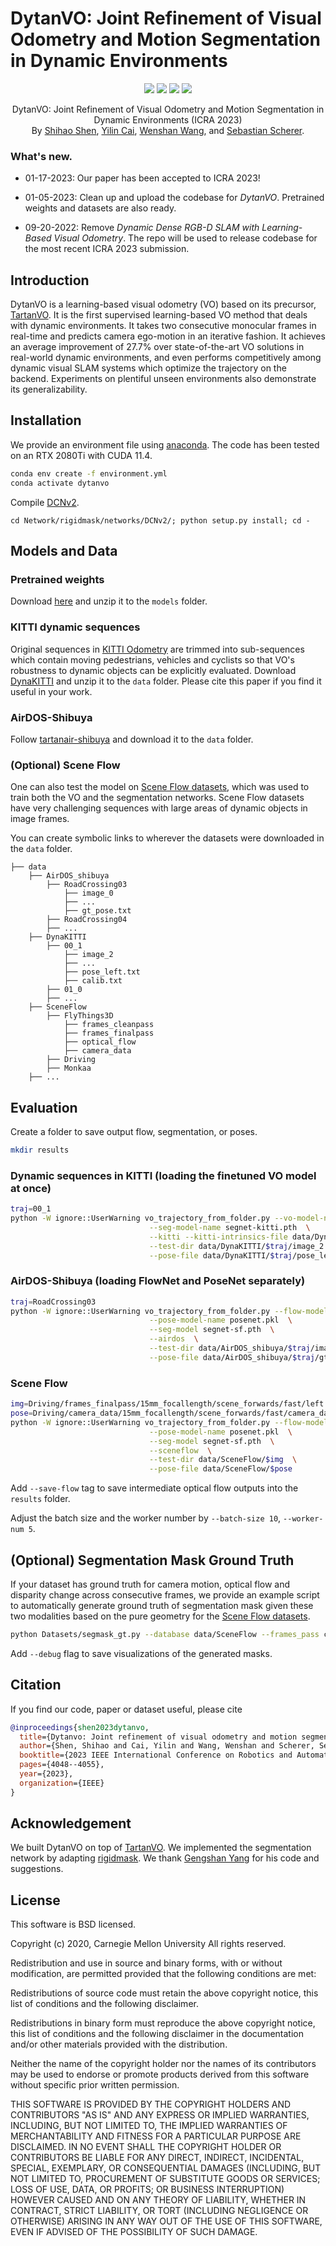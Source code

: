 # DytanVO: Joint Refinement of Visual Odometry and Motion Segmentation in Dynamic Environments

<p align="center">
    <a href="https://www.icra2023.org/"><img src="https://img.shields.io/badge/ICRA-2023-yellow?logo=ieee"></a>
    <a href="https://arxiv.org/abs/2209.08430"><img src="https://img.shields.io/badge/arXiv-2209.08430-b31b1b"></a>
    <a href="https://youtu.be/6yO7RsZjSBQ"><img src="https://img.shields.io/badge/Video-Demo-critical?logo=youtube"></a>
    <a href="https://github.com/castacks/DytanVO/blob/main/LICENSE"><img src="https://img.shields.io/badge/License-BSD%203--Clause-blue.svg"></a>
</p>
<p align="center">
	DytanVO: Joint Refinement of Visual Odometry and Motion Segmentation in Dynamic Environments (ICRA 2023)<br>
  By
  <a href="https://github.com/Geniussh/">Shihao Shen</a>, 
  <a href="http://missinglight.github.io/">Yilin Cai</a>, 
  <a href="http://www.wangwenshan.com/">Wenshan Wang</a>, and 
  <a href="https://theairlab.org/team/sebastian/">Sebastian Scherer</a>.
</p>

### What's new.

- 01-17-2023: Our paper has been accepted to ICRA 2023!

- 01-05-2023: Clean up and upload the codebase for _DytanVO_. Pretrained weights and datasets are also ready.

- 09-20-2022: Remove _Dynamic Dense RGB-D SLAM with Learning-Based Visual Odometry_. The repo will be used to release codebase for the most recent ICRA 2023 submission.


## Introduction
DytanVO is a learning-based visual odometry (VO) based on its precursor, [TartanVO](https://github.com/castacks/tartanvo). It is the first supervised learning-based VO method that deals with dynamic environments. It takes two consecutive monocular frames in real-time and predicts camera ego-motion in an iterative fashion. It achieves an average improvement of 27.7% over state-of-the-art VO solutions in real-world dynamic environments, and even performs competitively among dynamic visual SLAM systems which optimize the trajectory on the backend. Experiments on plentiful unseen environments also demonstrate its generalizability.


## Installation
We provide an environment file using [anaconda](https://www.anaconda.com/). The code has been tested on an RTX 2080Ti with CUDA 11.4.
```bash
conda env create -f environment.yml
conda activate dytanvo
```

Compile [DCNv2](https://github.com/MatthewHowe/DCNv2).
```
cd Network/rigidmask/networks/DCNv2/; python setup.py install; cd -
```


## Models and Data

### Pretrained weights
Download [here](https://drive.google.com/file/d/1ujYmKv5FHXYe1KETabTnSs-R2OE0KJV3/view?usp=share_link) and unzip it to the `models` folder. 

### KITTI dynamic sequences
Original sequences in [KITTI Odometry](https://www.cvlibs.net/datasets/kitti/eval_odometry.php) are trimmed into sub-sequences which contain moving pedestrians, vehicles and cyclists so that VO's robustness to dynamic objects can be explicitly evaluated. Download [DynaKITTI](https://drive.google.com/file/d/1BDnraRWzNf938UsfprWIkcqCSfOUyGt9/view?usp=share_link) and unzip it to the `data` folder. Please cite this paper if you find it useful in your work. 

### AirDOS-Shibuya
Follow [tartanair-shibuya](https://github.com/haleqiu/tartanair-shibuya) and download it to the `data` folder.

### (Optional) Scene Flow
One can also test the model on [Scene Flow datasets](https://lmb.informatik.uni-freiburg.de/resources/datasets/SceneFlowDatasets.en.html), which was used to train both the VO and the segmentation networks. Scene Flow datasets have very challenging sequences with large areas of dynamic objects in image frames. 

You can create symbolic links to wherever the datasets were downloaded in the `data` folder.

```Shell
├── data
    ├── AirDOS_shibuya
        ├── RoadCrossing03
            ├── image_0
            ├── ...
            ├── gt_pose.txt
        ├── RoadCrossing04
        ├── ...
    ├── DynaKITTI
        ├── 00_1
            ├── image_2
            ├── ...
            ├── pose_left.txt
            ├── calib.txt
        ├── 01_0
        ├── ...
    ├── SceneFlow
        ├── FlyThings3D
            ├── frames_cleanpass
            ├── frames_finalpass
            ├── optical_flow
            ├── camera_data
        ├── Driving
        ├── Monkaa
    ├── ...
```


## Evaluation
Create a folder to save output flow, segmentation, or poses. 
```bash
mkdir results
```

### Dynamic sequences in KITTI (loading the finetuned VO model at once)
```bash
traj=00_1
python -W ignore::UserWarning vo_trajectory_from_folder.py --vo-model-name vonet_ft.pkl  \
							   --seg-model-name segnet-kitti.pth  \
							   --kitti --kitti-intrinsics-file data/DynaKITTI/$traj/calib.txt  \
							   --test-dir data/DynaKITTI/$traj/image_2  \
							   --pose-file data/DynaKITTI/$traj/pose_left.txt 
```

### AirDOS-Shibuya (loading FlowNet and PoseNet separately)
```bash
traj=RoadCrossing03
python -W ignore::UserWarning vo_trajectory_from_folder.py --flow-model-name flownet.pkl  \
							   --pose-model-name posenet.pkl  \
							   --seg-model segnet-sf.pth  \
							   --airdos  \
							   --test-dir data/AirDOS_shibuya/$traj/image_0  \
							   --pose-file data/AirDOS_shibuya/$traj/gt_pose.txt 
```

### Scene Flow
```bash
img=Driving/frames_finalpass/15mm_focallength/scene_forwards/fast/left
pose=Driving/camera_data/15mm_focallength/scene_forwards/fast/camera_data.txt
python -W ignore::UserWarning vo_trajectory_from_folder.py --flow-model-name flownet.pkl  \
							   --pose-model-name posenet.pkl  \
							   --seg-model segnet-sf.pth  \
							   --sceneflow  \
							   --test-dir data/SceneFlow/$img  \
							   --pose-file data/SceneFlow/$pose
```

Add `--save-flow` tag to save intermediate optical flow outputs into the `results` folder.

Adjust the batch size and the worker number by `--batch-size 10`, `--worker-num 5`. 


## (Optional) Segmentation Mask Ground Truth
If your dataset has ground truth for camera motion, optical flow and disparity change across consecutive frames, we provide an example script to automatically generate ground truth of segmentation mask given these two modalities based on the pure geometry for the [Scene Flow datasets](https://lmb.informatik.uni-freiburg.de/resources/datasets/SceneFlowDatasets.en.html). 

```bash
python Datasets/segmask_gt.py --database data/SceneFlow --frames_pass clean --dataset FlyingThings3D
```

Add `--debug` flag to save visualizations of the generated masks.

## Citation
If you find our code, paper or dataset useful, please cite
```bibtex
@inproceedings{shen2023dytanvo,
  title={Dytanvo: Joint refinement of visual odometry and motion segmentation in dynamic environments},
  author={Shen, Shihao and Cai, Yilin and Wang, Wenshan and Scherer, Sebastian},
  booktitle={2023 IEEE International Conference on Robotics and Automation (ICRA)},
  pages={4048--4055},
  year={2023},
  organization={IEEE}
}
```

## Acknowledgement
We built DytanVO on top of [TartanVO](https://github.com/castacks/tartanvo). We implemented the segmentation network by adapting [rigidmask](https://github.com/gengshan-y/rigidmask). We thank [Gengshan Yang](https://gengshan-y.github.io/) for his code and suggestions. 

## License
This software is BSD licensed.

Copyright (c) 2020, Carnegie Mellon University All rights reserved.

Redistribution and use in source and binary forms, with or without modification, are permitted provided that the following conditions are met:

Redistributions of source code must retain the above copyright notice, this list of conditions and the following disclaimer.

Redistributions in binary form must reproduce the above copyright notice, this list of conditions and the following disclaimer in the documentation and/or other materials provided with the distribution.

Neither the name of the copyright holder nor the names of its contributors may be used to endorse or promote products derived from this software without specific prior written permission.

THIS SOFTWARE IS PROVIDED BY THE COPYRIGHT HOLDERS AND CONTRIBUTORS "AS IS" AND ANY EXPRESS OR IMPLIED WARRANTIES, INCLUDING, BUT NOT LIMITED TO, THE IMPLIED WARRANTIES OF MERCHANTABILITY AND FITNESS FOR A PARTICULAR PURPOSE ARE DISCLAIMED. IN NO EVENT SHALL THE COPYRIGHT HOLDER OR CONTRIBUTORS BE LIABLE FOR ANY DIRECT, INDIRECT, INCIDENTAL, SPECIAL, EXEMPLARY, OR CONSEQUENTIAL DAMAGES (INCLUDING, BUT NOT LIMITED TO, PROCUREMENT OF SUBSTITUTE GOODS OR SERVICES; LOSS OF USE, DATA, OR PROFITS; OR BUSINESS INTERRUPTION) HOWEVER CAUSED AND ON ANY THEORY OF LIABILITY, WHETHER IN CONTRACT, STRICT LIABILITY, OR TORT (INCLUDING NEGLIGENCE OR OTHERWISE) ARISING IN ANY WAY OUT OF THE USE OF THIS SOFTWARE, EVEN IF ADVISED OF THE POSSIBILITY OF SUCH DAMAGE.
